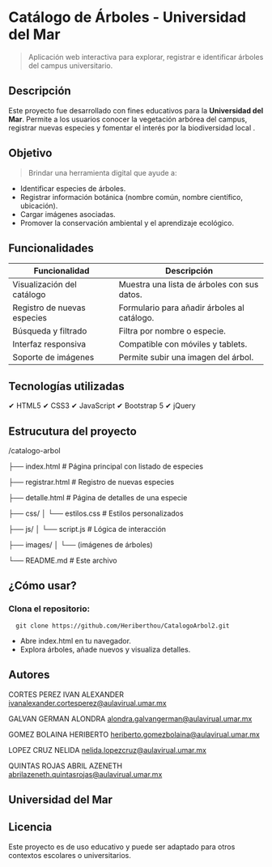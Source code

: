 # **Catálogo de Árboles - Universidad del Mar**

> Aplicación web interactiva para explorar, registrar e identificar árboles del campus universitario.

## Descripción

Este proyecto fue desarrollado con fines educativos para la **Universidad del Mar**. 
Permite a los usuarios conocer la vegetación arbórea del campus, registrar nuevas especies y fomentar el interés por la biodiversidad local .


## Objetivo

> Brindar una herramienta digital que ayude a:
- Identificar especies de árboles.
- Registrar información botánica (nombre común, nombre científico, ubicación).
- Cargar imágenes asociadas.
- Promover la conservación ambiental y el aprendizaje ecológico.

## Funcionalidades

| Funcionalidad                      | Descripción |
|------------------------------------|----------------|
| Visualización del catálogo         | Muestra una lista de árboles con sus datos. |
| Registro de nuevas especies        | Formulario para añadir árboles al catálogo. |
| Búsqueda y filtrado                |  Filtra por nombre o especie. |
| Interfaz responsiva                | Compatible con móviles y tablets. |
| Soporte de imágenes                | Permite subir una imagen del árbol. |

## Tecnologías utilizadas
✔ HTML5
✔ CSS3
✔ JavaScript
✔ Bootstrap 5
✔ jQuery

## Estrucutura del proyecto
/catalogo-arbol

├── index.html                 # Página principal con listado de especies

├── registrar.html             # Registro de nuevas especies

├── detalle.html               # Página de detalles de una especie

├── css/
│   └── estilos.css            # Estilos personalizados

├── js/
│   └── script.js              # Lógica de interacción

├── images/
│   └── (imágenes de árboles)

└── README.md                  # Este archivo

 ## ¿Cómo usar?
### Clona el repositorio:
      git clone https://github.com/Heriberthou/CatalogoArbol2.git

- Abre index.html en tu navegador.
- Explora árboles, añade nuevos y visualiza detalles.

## Autores
CORTES PEREZ IVAN ALEXANDER
ivanalexander.cortesperez@aulavirual.umar.mx

GALVAN GERMAN ALONDRA
alondra.galvangerman@aulavirual.umar.mx

GOMEZ BOLAINA HERIBERTO
heriberto.gomezbolaina@aulavirual.umar.mx

LOPEZ CRUZ NELIDA
nelida.lopezcruz@aulavirual.umar.mx

QUINTAS ROJAS ABRIL AZENETH
abrilazeneth.quintasrojas@aulavirual.umar.mx

## Universidad del Mar

## Licencia
Este proyecto es de uso educativo y puede ser adaptado para otros contextos escolares o universitarios.
